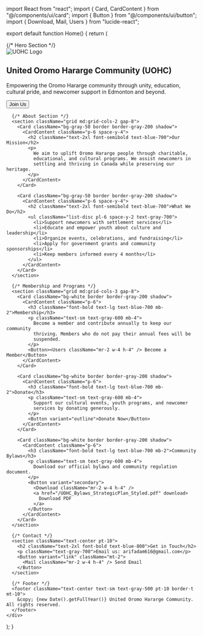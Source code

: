 import React from "react";
import { Card, CardContent } from "@/components/ui/card";
import { Button } from "@/components/ui/button";
import { Download, Mail, Users } from "lucide-react";

export default function Home() {
  return (
    <div className="min-h-screen bg-white text-gray-800 p-4 md:p-10 space-y-16">
      {/* Hero Section */}
      <section className="text-center space-y-4">
        <img
          src="/logo.png"
          alt="UOHC Logo"
          className="mx-auto w-32 md:w-40 rounded-full shadow-md"
        />
        <h1 className="text-4xl md:text-5xl font-bold text-blue-900">
          United Oromo Hararge Community (UOHC)
        </h1>
        <p className="text-gray-700 text-lg max-w-2xl mx-auto">
          Empowering the Oromo Hararge community through unity, education,
          cultural pride, and newcomer support in Edmonton and beyond.
        </p>
        <Button className="mt-4 bg-blue-700 hover:bg-blue-800 text-white px-6 py-2 rounded-full shadow">
          Join Us
        </Button>
      </section>

      {/* About Section */}
      <section className="grid md:grid-cols-2 gap-8">
        <Card className="bg-gray-50 border border-gray-200 shadow">
          <CardContent className="p-6 space-y-4">
            <h2 className="text-2xl font-semibold text-blue-700">Our Mission</h2>
            <p>
              We aim to uplift Oromo Hararge people through charitable,
              educational, and cultural programs. We assist newcomers in
              settling and thriving in Canada while preserving our heritage.
            </p>
          </CardContent>
        </Card>

        <Card className="bg-gray-50 border border-gray-200 shadow">
          <CardContent className="p-6 space-y-4">
            <h2 className="text-2xl font-semibold text-blue-700">What We Do</h2>
            <ul className="list-disc pl-6 space-y-2 text-gray-700">
              <li>Support newcomers with settlement services</li>
              <li>Educate and empower youth about culture and leadership</li>
              <li>Organize events, celebrations, and fundraising</li>
              <li>Apply for government grants and community sponsorships</li>
              <li>Keep members informed every 4 months</li>
            </ul>
          </CardContent>
        </Card>
      </section>

      {/* Membership and Programs */}
      <section className="grid md:grid-cols-3 gap-8">
        <Card className="bg-white border border-gray-200 shadow">
          <CardContent className="p-6">
            <h3 className="font-bold text-lg text-blue-700 mb-2">Membership</h3>
            <p className="text-sm text-gray-600 mb-4">
              Become a member and contribute annually to keep our community
              thriving. Members who do not pay their annual fees will be
              suspended.
            </p>
            <Button><Users className="mr-2 w-4 h-4" /> Become a Member</Button>
          </CardContent>
        </Card>

        <Card className="bg-white border border-gray-200 shadow">
          <CardContent className="p-6">
            <h3 className="font-bold text-lg text-blue-700 mb-2">Donate</h3>
            <p className="text-sm text-gray-600 mb-4">
              Support our cultural events, youth programs, and newcomer
              services by donating generously.
            </p>
            <Button variant="outline">Donate Now</Button>
          </CardContent>
        </Card>

        <Card className="bg-white border border-gray-200 shadow">
          <CardContent className="p-6">
            <h3 className="font-bold text-lg text-blue-700 mb-2">Community Bylaws</h3>
            <p className="text-sm text-gray-600 mb-4">
              Download our official bylaws and community regulation document.
            </p>
            <Button variant="secondary">
              <Download className="mr-2 w-4 h-4" />
              <a href="/UOHC_Bylaws_StrategicPlan_Styled.pdf" download>
                Download PDF
              </a>
            </Button>
          </CardContent>
        </Card>
      </section>

      {/* Contact */}
      <section className="text-center pt-10">
        <h2 className="text-2xl font-bold text-blue-800">Get in Touch</h2>
        <p className="text-gray-700">Email us: arifadam616@gmail.com</p>
        <Button variant="link" className="mt-2">
          <Mail className="mr-2 w-4 h-4" /> Send Email
        </Button>
      </section>

      {/* Footer */}
      <footer className="text-center text-sm text-gray-500 pt-10 border-t mt-10">
        &copy; {new Date().getFullYear()} United Oromo Hararge Community. All rights reserved.
      </footer>
    </div>
  );
}
